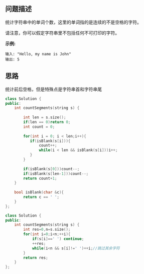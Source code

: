 ## 问题描述

统计字符串中的单词个数，这里的单词指的是连续的不是空格的字符。

请注意，你可以假定字符串里不包括任何不可打印的字符。

**示例:**

```
输入: "Hello, my name is John"
输出: 5
```



## 思路

统计前后空格，但是特殊点是字符串首和字符串尾

```CPP
class Solution {
public:
    int countSegments(string s) {
        
        int len = s.size();
        if(len == 0)return 0;
        int count = 0;
        
        for(int i = 0; i < len;i++){
           if(isBlank(s[i])){
               count++;
               while(i < len && isBlank(s[i]))i++;
           }
        }
        
        if(isBlank(s[0]))count--;
        if(isBlank(s[len-1]))count--;   
        return count+1;
    }
    
    bool isBlank(char &c){
        return c == ' ';
    }
};
```



```CPP
class Solution {
public:
    int countSegments(string s) {
        int res=0,n=s.size();
        for(int i=0;i<n;++i){
            if(s[i]==' ') continue;
            ++res;
            while(i<n && s[i]!=' ')++i;//跳过其余字符
        }
        return res;
    }
};
```

